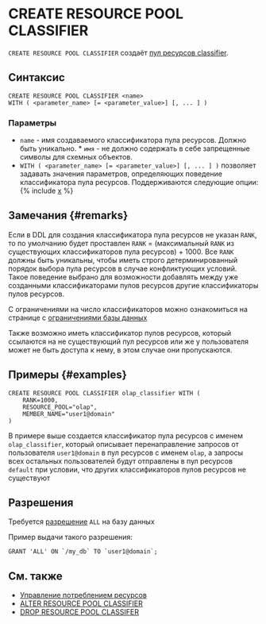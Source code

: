 # CREATE RESOURCE POOL CLASSIFIER

`CREATE RESOURCE POOL CLASSIFIER` создаёт [пул ресурсов classifier](../../../../concepts/gloassary#resource-pool-classifier.md).

## Синтаксис

```yql
CREATE RESOURCE POOL CLASSIFIER <name>
WITH ( <parameter_name> [= <parameter_value>] [, ... ] )
```

### Параметры
* `name` - имя создаваемого классификатора пула ресурсов. Должно быть уникально. * `имя` - не должно содержать в себе запрещенные символы для схемных объектов.
* `WITH ( <parameter_name> [= <parameter_value>] [, ... ] )` позволяет задавать значения параметров, определяющих поведение классификатора пула ресурсов. Поддерживаются следующие опции:
{% include [x](_includes/resource_pool_classifier_parameters.md) %}

## Замечания {#remarks}

Если в DDL для создания классификатора пула ресурсов не указан `RANK`, то по умолчанию будет проставлен `RANK` = (максимальный `RANK` из существующих классификаторов пула ресурсов) + 1000. Все `RANK` должны быть уникальны, чтобы иметь строго детерминированный порядок выбора пула ресурсов в случае конфликтующих условий. Такое поведение выбрано для возможности добавлять между уже созданными классификаторами пулов ресурсов другие классификаторы пулов ресурсов.

С ограничениями на число классификаторов можно ознакомиться на странице с [ограничениями базы данных](../../../../concepts/limits-ydb#resource_pool)

Также возможно иметь классификатор пулов ресурсов, который ссылаются на не существующий пул ресурсов или же у пользователя может не быть доступа к нему, в этом случае они пропускаются.

## Примеры {#examples}

```
CREATE RESOURCE POOL CLASSIFIER olap_classifier WITH (
    RANK=1000,
    RESOURCE_POOL="olap",
    MEMBER_NAME="user1@domain"
)
```

В примере выше создается классификатор пула ресурсов с именем `olap_classifier`, который описывает перенаправление запросов от пользователя `user1@domain` в пул ресурсов c именем `olap`, а запросы всех остальных пользователей будут отправлены в пул ресурсов `default` при условии, что других классификаторов пулов ресурсов не существуют

## Разрешения

Требуется [разрешение](../yql/reference/syntax/grant#permissions-list) `ALL` на базу данных

Пример выдачи такого разрешения:
```yql
GRANT 'ALL' ON `/my_db` TO `user1@domain`;
```

## См. также

* [Управление потреблением ресурсов](../../../dev/resource-pools-and-classifiers.md)
* [ALTER RESOURCE POOL CLASSIFIER](alter-resource-pool-classifier.md)
* [DROP RESOURCE POOL CLASSIFER](drop-resource-pool-classifier.md)